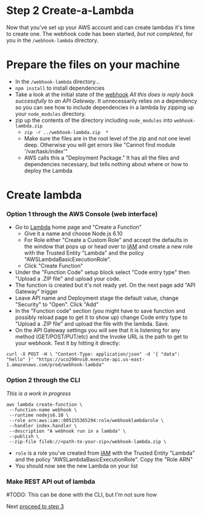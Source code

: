 Step 2 Create-a-Lambda
=======================

Now that you've set up your AWS account and can create lambdas it's time to create one.  The webhook code has been started, *but not completed*, for you in the `/webhook-lambda` directory.

# Prepare the files on your machine
- In the `/webhook-lambda` directory...
- `npm install` to install dependencies
- Take a look at the initial state of the [webhook](webhook-lambda/index.js)  *All this does is reply back successfully to an API Gateway*.  It unnecessarily relies on a dependency so you can see how to include dependencies in a lambda by zipping up your `node_modules` directory.
- zip up the contents of the directory including `node_modules` into `webhook-lambda.zip`
  - `zip -r ../webhook-lambda.zip  *`
  - Make sure the files are in the root level of the zip and not one level deep.  Otherwise you will get errors like "Cannot find module '/var/task/index'"
  - AWS calls this a "Deployment Package."  It has all the files and dependencies necessary, but tells nothing about where or how to deploy the Lambda

# Create lambda

### Option 1 through the AWS Console (web interface)
- Go to [Lambda](https://console.aws.amazon.com/lambda/home) home page and "Create a Function"
  - Give it a name and choose Node.js 6.10
  - For Role either "Create a Custom Role" and accept the defaults in the window that pops up or head over to [IAM](https://console.aws.amazon.com/iam/home) and create a new role with the Trusted Entity "Lambda" and the policy "AWSLambdaBasicExecutionRole".
  - Click "Create Function"
- Under the "Function Code" setup block select "Code entry type" then "Upload a .ZIP file" and upload your code.
- The function is created but it's not ready yet. On the next page add "API Gateway" trigger
- Leave API name and Deployment stage the default value, change "Security" to "Open".  Click "Add"
- In the "Function code" section (you might have to save function and possibly reload page to get it to show up) change Code entry type to "Upload a .ZIP file" and upload the file with the lambda.  Save.
- On the API Gateway settings you will see that it is listening for any method (GET/POST/PUT/etc) and the Invoke URL is the path to get to your webhook.  Test it by hitting it directly:
```
curl -X POST -H \ "Content-Type: application/json" -d '{ "data": "hello" }' "https://uco290nvi0.execute-api.us-east-1.amazonaws.com/prod/webhook-lambda"
```

### Option 2 through the CLI
_This is a work in progress_
```
aws lambda create-function \
 --function-name webhook \
 --runtime nodejs6.10 \
 --role arn:aws:iam::005155365294:role/webhooklambdarole \
 --handler index.handler \
 --description "A webhook run in a lambda" \
 --publish \
 --zip-file fileb://<path-to-your-zip>/webhook-lambda.zip \
```
- `role` is a role you've created from [IAM](https://console.aws.amazon.com/iam/home) with the Trusted Entity "Lambda" and the policy "AWSLambdaBasicExecutionRole".  Copy the "Role ARN"
- You should now see the new Lambda on your list

### Make REST API out of lambda
#TODO: This can be done with the CLI, but I'm not sure how


Next [proceed to step 3](../03_webhook_that_lambda/)
